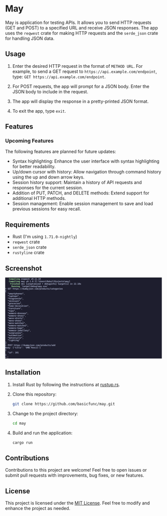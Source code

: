 # May

May is application for testing APIs. It allows you to send HTTP requests (GET and POST) to a specified URL and receive JSON responses. The app uses the `reqwest` crate for making HTTP requests and the `serde_json` crate for handling JSON data.

## Usage

1. Enter the desired HTTP request in the format of `METHOD URL`. For example, to send a GET request to `https://api.example.com/endpoint`, type: `GET https://api.example.com/endpoint`.

2. For POST requests, the app will prompt for a JSON body. Enter the JSON body to include in the request.

3. The app will display the response in a pretty-printed JSON format.

4. To exit the app, type `exit`.

## Features

### Upcoming Features

The following features are planned for future updates:

- Syntax highlighting: Enhance the user interface with syntax highlighting for better readability.
- Up/down cursor with history: Allow navigation through command history using the up and down arrow keys.
- Session history support: Maintain a history of API requests and responses for the current session.
- Addition of PUT, PATCH, and DELETE methods: Extend support for additional HTTP methods.
- Session management: Enable session management to save and load previous sessions for easy recall.

## Requirements

- Rust (I'm using `1.71.0-nightly`)
- `reqwest` crate
- `serde_json` crate
- `rustyline` crate

## Screenshot

![Screenshot](/screenshots/screenshot1.png?raw=true "Screenshot")

## Installation

1. Install Rust by following the instructions at [rustup.rs](https://rustup.rs/).

2. Clone this repository:

   ```bash
   git clone https://github.com/basicfunc/may.git
   ```

3. Change to the project directory:

   ```bash
   cd may
   ```

4. Build and run the application:

   ```bash
   cargo run
   ```

## Contributions

Contributions to this project are welcome! Feel free to open issues or submit pull requests with improvements, bug fixes, or new features.

## License

This project is licensed under the [MIT License](LICENSE). Feel free to modify and enhance the project as needed.